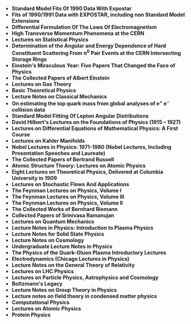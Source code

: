 <ul>

                             

 <li><b><a target="_blank" href="https://github.com/manjunath5496/Lecture-notes-and-papers-on-physics-and-astronomy/blob/master/lap(1).pdf" style="text-decoration:none;">Standard Model Fits Of 1990 Data With Expostar</a></b></li>

 <li><b><a target="_blank" href="https://github.com/manjunath5496/Lecture-notes-and-papers-on-physics-and-astronomy/blob/master/lap(2).pdf" style="text-decoration:none;">Fits of 1990/1991 Data with EXPOSTAR, including non Standard Model Extensions</a></b></li>

<li><b><a target="_blank" href="https://github.com/manjunath5496/Lecture-notes-and-papers-on-physics-and-astronomy/blob/master/lap(3).pdf" style="text-decoration:none;">Differential Formulation Of The Laws Of Electromagnetism</a></b></li>
 <li><b><a target="_blank" href="https://github.com/manjunath5496/Lecture-notes-and-papers-on-physics-and-astronomy/blob/master/lap(4).pdf" style="text-decoration:none;">High Transverse Momentum Phenomena at the CERN </a></b></li>                              
<li><b><a target="_blank" href="https://github.com/manjunath5496/Lecture-notes-and-papers-on-physics-and-astronomy/blob/master/lap(5).pdf" style="text-decoration:none;">Lectures on Statistical Physics</a></b></li>
<li><b><a target="_blank" href="https://github.com/manjunath5496/Lecture-notes-and-papers-on-physics-and-astronomy/blob/master/lap(6).pdf" style="text-decoration:none;">Determination of the Angular and Energy Dependence of Hard Constituent Scattering From π<sup>0</sup> Pair Events at the CERN Intersecting Storage Rings</a></b></li>
 <li><b><a target="_blank" href="https://github.com/manjunath5496/Lecture-notes-and-papers-on-physics-and-astronomy/blob/master/lap(7).pdf" style="text-decoration:none;">Einstein's Miraculous Year: Five Papers That Changed the Face of Physics</a></b></li>

 <li><b><a target="_blank" href="https://github.com/manjunath5496/Lecture-notes-and-papers-on-physics-and-astronomy/blob/master/lap(8).pdf" style="text-decoration:none;"> The Collected Papers of Albert Einstein</a></b></li>
   <li><b><a target="_blank" href="https://github.com/manjunath5496/Lecture-notes-and-papers-on-physics-and-astronomy/blob/master/lap(9).pdf" style="text-decoration:none;">Lectures on Gas Theory</a></b></li>
  
   
 <li><b><a target="_blank" href="https://github.com/manjunath5496/Lecture-notes-and-papers-on-physics-and-astronomy/blob/master/lap(10).pdf" style="text-decoration:none;">Basic Theoretical Physics</a></b></li>                              
<li><b><a target="_blank" href="https://github.com/manjunath5496/Lecture-notes-and-papers-on-physics-and-astronomy/blob/master/lap(11).pdf" style="text-decoration:none;">Lecture Notes on Classical Mechanics</a></b></li>
<li><b><a target="_blank" href="https://github.com/manjunath5496/Lecture-notes-and-papers-on-physics-and-astronomy/blob/master/lap(12).pdf" style="text-decoration:none;">On estimating the top quark mass from global analyses of e<sup>&plus;</sup> e<sup>&minus;</sup> collision data</a></b></li>
<li><b><a target="_blank" href="https://github.com/manjunath5496/Lecture-notes-and-papers-on-physics-and-astronomy/blob/master/lap(13).pdf" style="text-decoration:none;">Standard Model Fitting Of Lepton Angular Distributions</a></b></li>
<li><b><a target="_blank" href="https://github.com/manjunath5496/Lecture-notes-and-papers-on-physics-and-astronomy/blob/master/lap(14).pdf" style="text-decoration:none;">David Hilbert's Lectures on the Foundations of Physics (1915 – 1927)</a></b></li>

<li><b><a target="_blank" href="https://github.com/manjunath5496/Lecture-notes-and-papers-on-physics-and-astronomy/blob/master/lap(15).pdf" style="text-decoration:none;">Lectures on Differential Equations of Mathematical Physics: A First Course </a></b></li>

<li><b><a target="_blank" href="https://github.com/manjunath5496/Lecture-notes-and-papers-on-physics-and-astronomy/blob/master/lap(16).pdf" style="text-decoration:none;">Lectures on Kahler Manifolds</a></b></li>
<li><b><a target="_blank" href="https://github.com/manjunath5496/Lecture-notes-and-papers-on-physics-and-astronomy/blob/master/lap(17).pdf" style="text-decoration:none;">Nobel Lectures in Physics: 1971-1980 (Nobel Lectures, Including Presentation Speeches and Laureate)</a></b></li>

<li><b><a target="_blank" href="https://github.com/manjunath5496/Lecture-notes-and-papers-on-physics-and-astronomy/blob/master/lap(18).pdf" style="text-decoration:none;">The Collected Papers of Bertrand Russell </a></b></li>

<li><b><a target="_blank" href="https://github.com/manjunath5496/Lecture-notes-and-papers-on-physics-and-astronomy/blob/master/lap(19).pdf" style="text-decoration:none;">Atomic Structure Theory: Lectures on Atomic Physics</a></b></li>
<li><b><a target="_blank" href="https://github.com/manjunath5496/Lecture-notes-and-papers-on-physics-and-astronomy/blob/master/lap(20).pdf" style="text-decoration:none;">Eight Lectures on Theoretical Physics, Delivered at Columbia University in 1909</a></b></li>

<li><b><a target="_blank" href="https://github.com/manjunath5496/Lecture-notes-and-papers-on-physics-and-astronomy/blob/master/lap(21).pdf" style="text-decoration:none;">Lectures on Stochastic Flows And Applications</a></b></li>



<li><b><a target="_blank" href="https://github.com/manjunath5496/Lecture-notes-and-papers-on-physics-and-astronomy/blob/master/lap(22).pdf" style="text-decoration:none;">The Feynman Lectures on Physics, Volume I </a></b></li>

<li><b><a target="_blank" href="https://github.com/manjunath5496/Lecture-notes-and-papers-on-physics-and-astronomy/blob/master/lap(23).pdf" style="text-decoration:none;">The Feynman Lectures on Physics, Volume III </a></b></li>
<li><b><a target="_blank" href="https://github.com/manjunath5496/Lecture-notes-and-papers-on-physics-and-astronomy/blob/master/lap(24).pdf" style="text-decoration:none;"> The Feynman Lectures on Physics, Volume II </a></b></li>

<li><b><a target="_blank" href="https://github.com/manjunath5496/Lecture-notes-and-papers-on-physics-and-astronomy/blob/master/lap(25).pdf" style="text-decoration:none;">The Collected Works of Bernhard Riemann</a></b></li>

<li><b><a target="_blank" href="https://github.com/manjunath5496/Lecture-notes-and-papers-on-physics-and-astronomy/blob/master/lap(26).pdf" style="text-decoration:none;"> Collected Papers of Srinivasa Ramanujan</a></b></li>

<li><b><a target="_blank" href="https://github.com/manjunath5496/Lecture-notes-and-papers-on-physics-and-astronomy/blob/master/lap(27).pdf" style="text-decoration:none;">Lectures on Quantum Mechanics</a></b></li>


<li><b><a target="_blank" href="https://github.com/manjunath5496/Lecture-notes-and-papers-on-physics-and-astronomy/blob/master/lap(28).pdf" style="text-decoration:none;">Lecture Notes in Physics: Introduction to Plasma Physics </a></b></li>
<li><b><a target="_blank" href="https://github.com/manjunath5496/Lecture-notes-and-papers-on-physics-and-astronomy/blob/master/lap(29).pdf" style="text-decoration:none;"> Lecture Notes for Solid State Physics </a></b></li>

<li><b><a target="_blank" href="https://github.com/manjunath5496/Lecture-notes-and-papers-on-physics-and-astronomy/blob/master/lap(30).pdf" style="text-decoration:none;">Lecture Notes on Cosmology</a></b></li>

<li><b><a target="_blank" href="https://github.com/manjunath5496/Lecture-notes-and-papers-on-physics-and-astronomy/blob/master/lap(31).pdf" style="text-decoration:none;"> Undergraduate Lecture Notes in Physics</a></b></li>

<li><b><a target="_blank" href="https://github.com/manjunath5496/Lecture-notes-and-papers-on-physics-and-astronomy/blob/master/lap(32).pdf" style="text-decoration:none;">The Physics of the Quark-Gluon Plasma Introductory Lectures</a></b></li>


<li><b><a target="_blank" href="https://github.com/manjunath5496/Lecture-notes-and-papers-on-physics-and-astronomy/blob/master/lap(33).pdf" style="text-decoration:none;">Electrodynamics (Chicago Lectures in Physics)</a></b></li>

<li><b><a target="_blank" href="https://github.com/manjunath5496/Lecture-notes-and-papers-on-physics-and-astronomy/blob/master/lap(34).pdf" style="text-decoration:none;"> Lecture Notes on the General Theory of Relativity</a></b></li>

<li><b><a target="_blank" href="https://github.com/manjunath5496/Lecture-notes-and-papers-on-physics-and-astronomy/blob/master/lap(35).pdf" style="text-decoration:none;">Lectures on LHC Physics</a></b></li>

<li><b><a target="_blank" href="https://github.com/manjunath5496/Lecture-notes-and-papers-on-physics-and-astronomy/blob/master/lap(36).pdf" style="text-decoration:none;">Lectures on Particle Physics, Astrophysics and Cosmology</a></b></li>


<li><b><a target="_blank" href="https://github.com/manjunath5496/Lecture-notes-and-papers-on-physics-and-astronomy/blob/master/lap(37).pdf" style="text-decoration:none;">Boltzmann's Legacy</a></b></li>

<li><b><a target="_blank" href="https://github.com/manjunath5496/Lecture-notes-and-papers-on-physics-and-astronomy/blob/master/lap(38).pdf" style="text-decoration:none;"> Lecture Notes on Group Theory in Physics</a></b></li>

<li><b><a target="_blank" href="https://github.com/manjunath5496/Lecture-notes-and-papers-on-physics-and-astronomy/blob/master/lap(39).pdf" style="text-decoration:none;">Lecture notes on field theory in condensed matter physics</a></b></li>

<li><b><a target="_blank" href="https://github.com/manjunath5496/Lecture-notes-and-papers-on-physics-and-astronomy/blob/master/lap(40).pdf" style="text-decoration:none;">Computational Physics</a></b></li>

<li><b><a target="_blank" href="https://github.com/manjunath5496/Lecture-notes-and-papers-on-physics-and-astronomy/blob/master/lap(41).pdf" style="text-decoration:none;">Lectures on Atomic Physics</a></b></li>

<li><b><a target="_blank" href="https://github.com/manjunath5496/Lecture-notes-and-papers-on-physics-and-astronomy/blob/master/lap(42).pdf" style="text-decoration:none;">Protein Physics</a></b></li>






 </ul>

